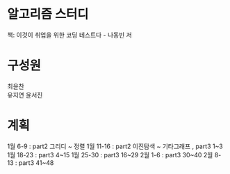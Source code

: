 # 알고리즘 스터디
책: 이것이 취업을 위한 코딩 테스트다 - 나동빈 저

# 구성원

최윤찬<br>
유지연
윤서진

# 계획

1월 6-9 : part2 그리디 ~ 정렬
1월 11-16 : part2 이진탐색 ~ 기타그래프 , part3 1~3
1월 18-23 : part3 4~15
1월 25-30 : part3 16~29
2월 1-6 : part3 30~40
2월 8-13 : part3 41~48
